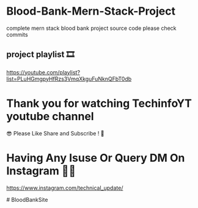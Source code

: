 # Blood-Bank-Mern-Stack-Project
complete mern stack blood bank project source code please check commits

## project playlist 🎞
https://youtube.com/playlist?list=PLuHGmgpyHfRzs3VmqXkguFuNknQFbT0db

# Thank you for watching TechinfoYT youtube channel
😎 Please Like Share and Subscribe ! 🙏

# Having Any Isuse Or Query DM On Instagram 🤷‍♀️
https://www.instagram.com/technical_update/



#   B l o o d B a n k S i t e  
 